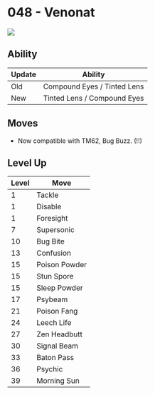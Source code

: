 # 048 - Venonat
![][048]

## Ability

Update | Ability
---    | ---
Old    | Compound Eyes / Tinted Lens
New    | Tinted Lens / Compound Eyes

## Moves

 - Now compatible with TM62, Bug Buzz. (!!)

## Level Up

Level | Move
---   | ---
  1   | Tackle
  1   | Disable
  1   | Foresight
  7   | Supersonic
 10   | Bug Bite
 13   | Confusion
 15   | Poison Powder
 15   | Stun Spore
 15   | Sleep Powder
 17   | Psybeam
 21   | Poison Fang
 24   | Leech Life
 27   | Zen Headbutt
 30   | Signal Beam
 33   | Baton Pass
 36   | Psychic
 39   | Morning Sun



[048]: /img/pokemon/048.png
